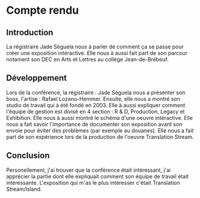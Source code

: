 # Compte rendu

## Introduction
La régistraire Jade Séguela nous à parler de comment ça se passe pour créer une exposition intéractive. Elle nous à aussi fait part de son parcour notament son DEC en Arts et Lettres au collège Jean-de-Brébeuf. 
## Développement
Lors de la conférence, la régistraire : Jade Séguela nous a présenter son boss, l'artise : Rafael Lozano-Hemmer. Ensuite, elle nous a montré son studio de travail qui à été fondé en 2003. Elle à aussi expliquer comment l'équipe de gestion est divisé en 4 section : R & D, Production, Legacy et Exhibition. Elle nous à aussi montré le schéma d'une oeuvre intéractive. Elle nous a fait savoir l'importance de documenter son exposition avant son envoie pour éviter des problèmes (par exemple au douanes). Elle nous a fait part de son expérience lors de la production de l'oeuvre Translation Stream.
## Conclusion
Personellement, j'ai trouver que la conférence était intéressant, j'ai apprécier la partie dont elle expliquait comment son équipe de travail était intéressante. L'exposition qui m'as le plus intéresser c'était Translation Stream/Island.


